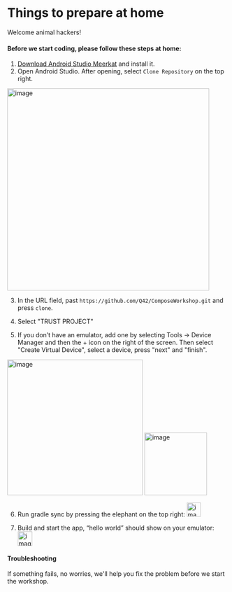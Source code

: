 # Things to prepare at home

Welcome animal hackers!

#### Before we start coding, please follow these steps at home:

1. [Download Android Studio Meerkat](https://developer.android.com/studio) and install it.
2. Open Android Studio. After opening, select `Clone Repository` on the top right.
<img width="462" alt="image" src="https://github.com/user-attachments/assets/433abef8-6e2b-4abd-93da-7a8245ebcccc" />

3. In the URL field, past `https://github.com/Q42/ComposeWorkshop.git` and press `clone`.
4. Select "TRUST PROJECT"

5. If you don’t have an emulator, add one by selecting Tools -> Device Manager and then the + icon on the right of the screen. Then select "Create Virtual Device", select a device, press "next" and "finish".

 <img width="310" alt="image" src="https://github.com/user-attachments/assets/9bb4128f-9db7-4acb-8a04-a452960f49da" />    
      <img width="143" alt="image" src="https://github.com/user-attachments/assets/90c530ca-8816-492c-94e8-ec9c31ef1a03" />

6. Run gradle sync by pressing the elephant on the top right: <img width="32" alt="image" src="https://github.com/user-attachments/assets/d9a1bccc-a707-4523-9bf9-ea0831d56543" />


7. Build and start the app, “hello world” should show on your emulator: <img width="33" alt="image" src="https://github.com/user-attachments/assets/2689939e-09b7-4c65-aef0-1461eb1e4592" />

#### Troubleshooting

If something fails, no worries, we'll help you fix the problem before we start the workshop.
